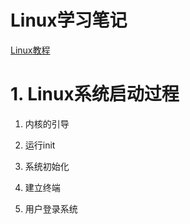 # Linux学习笔记
[Linux教程](http://www.runoob.com/linux/linux-system-boot.html)
# 1. Linux系统启动过程

1. 内核的引导

2. 运行init

3. 系统初始化

4. 建立终端

5. 用户登录系统



